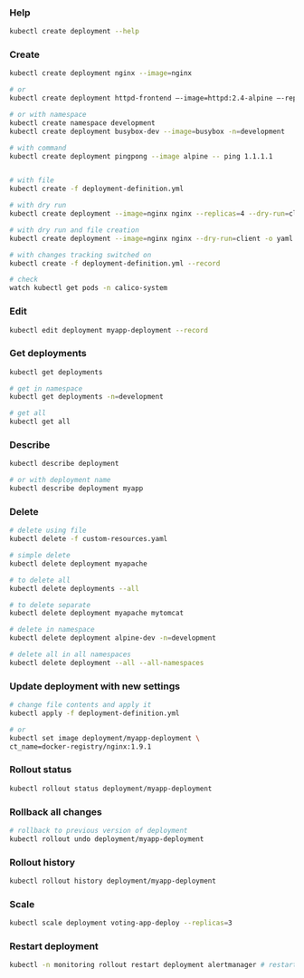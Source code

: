 ### Help

```bash
kubectl create deployment --help
```

### Create

```bash
kubectl create deployment nginx --image=nginx

# or
kubectl create deployment httpd-frontend —-image=httpd:2.4-alpine —-replicas=3

# or with namespace
kubectl create namespace development
kubectl create deployment busybox-dev --image=busybox -n=development

# with command
kubectl create deployment pingpong --image alpine -- ping 1.1.1.1


# with file
kubectl create -f deployment-definition.yml

# with dry run
kubectl create deployment --image=nginx nginx --replicas=4 --dry-run=client -o yaml > nginx-deployment.yaml

# with dry run and file creation
kubectl create deployment --image=nginx nginx --dry-run=client -o yaml > nginx-deployment.yaml

# with changes tracking switched on
kubectl create -f deployment-definition.yml --record

# check
watch kubectl get pods -n calico-system

```

### Edit

```bash
kubectl edit deployment myapp-deployment --record

```

### Get deployments

```bash
kubectl get deployments

# get in namespace
kubectl get deployments -n=development

# get all
kubectl get all

```

### Describe

```bash
kubectl describe deployment

# or with deployment name
kubectl describe deployment myapp

```

### Delete

```bash
# delete using file
kubectl delete -f custom-resources.yaml

# simple delete
kubectl delete deployment myapache

# to delete all
kubectl delete deployments --all

# to delete separate
kubectl delete deployment myapache mytomcat

# delete in namespace
kubectl delete deployment alpine-dev -n=development

# delete all in all namespaces
kubectl delete deployment --all --all-namespaces

```

### Update deployment with new settings

```bash
# change file contents and apply it
kubectl apply -f deployment-definition.yml

# or
kubectl set image deployment/myapp-deployment \
ct_name=docker-registry/nginx:1.9.1

```

### Rollout status

```bash
kubectl rollout status deployment/myapp-deployment

```

### Rollback all changes

```bash
# rollback to previous version of deployment
kubectl rollout undo deployment/myapp-deployment

```

### Rollout history

```bash
kubectl rollout history deployment/myapp-deployment

```

### Scale

```bash
kubectl scale deployment voting-app-deploy --replicas=3
```

### Restart deployment

```bash
kubectl -n monitoring rollout restart deployment alertmanager # restart alertmanager deployment at monitoring namespace
```